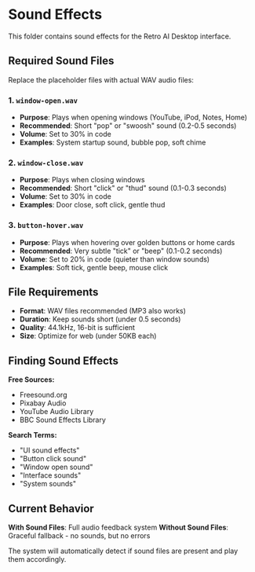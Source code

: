 # Sound Effects

This folder contains sound effects for the Retro AI Desktop interface.

## Required Sound Files

Replace the placeholder files with actual WAV audio files:

### 1. `window-open.wav`
- **Purpose**: Plays when opening windows (YouTube, iPod, Notes, Home)
- **Recommended**: Short "pop" or "swoosh" sound (0.2-0.5 seconds)
- **Volume**: Set to 30% in code
- **Examples**: System startup sound, bubble pop, soft chime

### 2. `window-close.wav` 
- **Purpose**: Plays when closing windows
- **Recommended**: Short "click" or "thud" sound (0.1-0.3 seconds)
- **Volume**: Set to 30% in code
- **Examples**: Door close, soft click, gentle thud

### 3. `button-hover.wav`
- **Purpose**: Plays when hovering over golden buttons or home cards
- **Recommended**: Very subtle "tick" or "beep" (0.1-0.2 seconds)
- **Volume**: Set to 20% in code (quieter than window sounds)
- **Examples**: Soft tick, gentle beep, mouse click

## File Requirements

- **Format**: WAV files recommended (MP3 also works)
- **Duration**: Keep sounds short (under 0.5 seconds)
- **Quality**: 44.1kHz, 16-bit is sufficient
- **Size**: Optimize for web (under 50KB each)

## Finding Sound Effects

**Free Sources:**
- Freesound.org
- Pixabay Audio
- YouTube Audio Library
- BBC Sound Effects Library

**Search Terms:**
- "UI sound effects"
- "Button click sound"
- "Window open sound" 
- "Interface sounds"
- "System sounds"

## Current Behavior

**With Sound Files**: Full audio feedback system
**Without Sound Files**: Graceful fallback - no sounds, but no errors

The system will automatically detect if sound files are present and play them accordingly.
